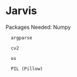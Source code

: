 # Jarvis

Packages Needed:
      Numpy
      
      argparse
      
      cv2
      
      os
      
      PIL (Pillow)
